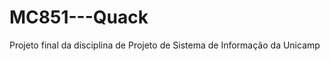 MC851---Quack
=============

Projeto final da disciplina de Projeto de Sistema de Informação da Unicamp 
